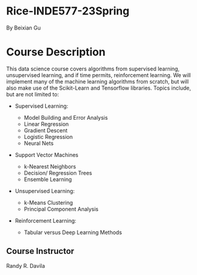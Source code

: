 # Rice-INDE577-23Spring
By Beixian Gu
# Course Description
This data science course covers algorithms from supervised learning, unsupervised learning, and if time permits, reinforcement learning. We will implement many of the machine learning algorithms from scratch, but will also make use of the Scikit-Learn and Tensorflow libraries. Topics include, but are not limited to:

* Supervised Learning:
  *  Model Building and Error Analysis
  * Linear Regression
  * Gradient Descent
  * Logistic Regression
  * Neural Nets
* Support Vector Machines
  * k-Nearest Neighbors
  * Decision/ Regression Trees
  * Ensemble Learning

* Unsupervised Learning:
  * k-Means Clustering
  * Principal Component Analysis

* Reinforcement Learning:
  * Tabular versus Deep Learning Methods
## Course Instructor
Randy R. Davila
